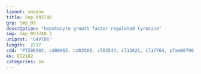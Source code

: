 ```yaml
---
layout: smgene
title: Smp_093740
grp: Smp_09
description: "hepatocyte growth factor regulated tyrosine"
smp: Smp_093740.3
uniprot: "G4VTD6"
length:  2217
cdd: "PTZ00303, cd00065, cd03569, cl02544, cl13621, cl17764, pfam00790, pfam01363, pfam04652, pfam09726, pfam12210, smart00064, smart00288"
kk: K12182
categories: sm
---
```

